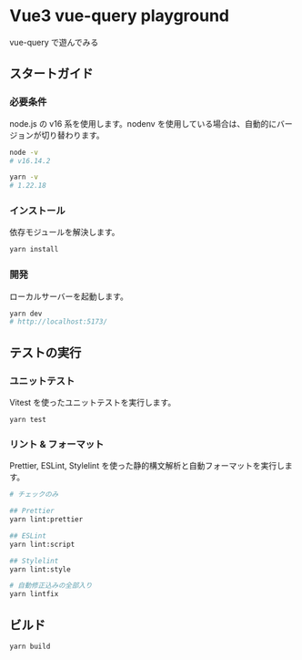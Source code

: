 # Vue3 vue-query playground

vue-query で遊んでみる

## スタートガイド

### 必要条件

node.js の v16 系を使用します。nodenv を使用している場合は、自動的にバージョンが切り替わります。

```sh
node -v
# v16.14.2

yarn -v
# 1.22.18
```

### インストール

依存モジュールを解決します。

```sh
yarn install
```

### 開発

ローカルサーバーを起動します。

```sh
yarn dev
# http://localhost:5173/
```

## テストの実行

### ユニットテスト

Vitest を使ったユニットテストを実行します。

```
yarn test
```

### リント & フォーマット

Prettier, ESLint, Stylelint を使った静的構文解析と自動フォーマットを実行します。

```sh
# チェックのみ

## Prettier
yarn lint:prettier

## ESLint
yarn lint:script

## Stylelint
yarn lint:style

# 自動修正込みの全部入り
yarn lintfix
```

## ビルド

```sh
yarn build
```
